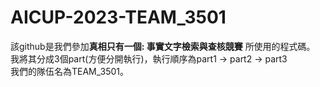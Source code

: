 # AICUP-2023-TEAM_3501  
該github是我們參加**真相只有一個: 事實文字檢索與查核競賽** 所使用的程式碼。  
我將其分成3個part(方便分開執行)，執行順序為part1 -> part2 -> part3  
我們的隊伍名為TEAM_3501。
